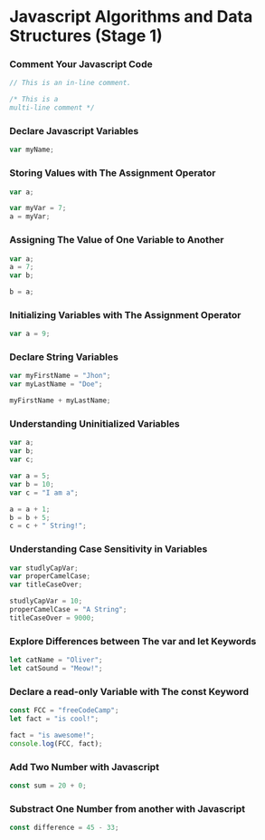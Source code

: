 # Javascript Algorithms and Data Structures (Stage 1)

### Comment Your Javascript Code

```js
// This is an in-line comment.

/* This is a
multi-line comment */
```

### Declare Javascript Variables

```js
var myName;
```

### Storing Values with The Assignment Operator

```js
var a;

var myVar = 7;
a = myVar;
```

### Assigning The Value of One Variable to Another

```js
var a;
a = 7;
var b;

b = a;
```

### Initializing Variables with The Assignment Operator

```js
var a = 9;
```

### Declare String Variables

```js
var myFirstName = "Jhon";
var myLastName = "Doe";

myFirstName + myLastName;
```

### Understanding Uninitialized Variables

```js
var a;
var b;
var c;

var a = 5;
var b = 10;
var c = "I am a";

a = a + 1;
b = b + 5;
c = c + " String!";
```

### Understanding Case Sensitivity in Variables

```js
var studlyCapVar;
var properCamelCase;
var titleCaseOver;

studlyCapVar = 10;
properCamelCase = "A String";
titleCaseOver = 9000;
```

### Explore Differences between The var and let Keywords

```js
let catName = "Oliver";
let catSound = "Meow!";
```

### Declare a read-only Variable with The const Keyword

```js
const FCC = "freeCodeCamp";
let fact = "is cool!";

fact = "is awesome!";
console.log(FCC, fact);
```

### Add Two Number with Javascript

```js
const sum = 20 + 0;
```

### Substract One Number from another with Javascript

```js
const difference = 45 - 33;
```
